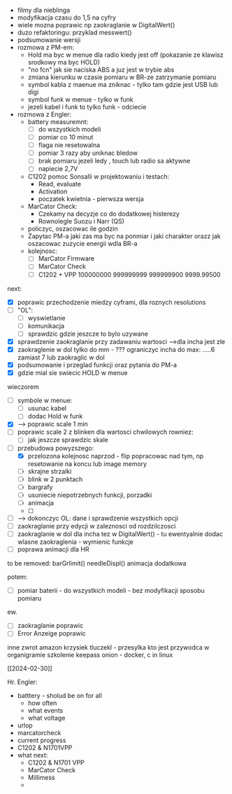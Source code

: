 - filmy dla nieblinga
- modyfikacja czasu do 1,5 na cyfry
- wiele mozna poprawic np zaokraglanie w DigitalWert()
- duzo refaktoringu: przyklad messwert()
- podsumowanie wersji
- rozmowa z PM-em:
	- Hold ma byc w menue dla radio kiedy jest off (pokazanie ze klawisz srodkowy ma byc HOLD)
	- "no fcn" jak sie naciska ABS a juz jest w trybie abs
	- zmiana kierunku w czasie pomiaru w BR-ze zatrzymanie pomiaru
	- symbol kabla z maenue ma zniknac - tylko tam gdzie jest USB lub digi
	- symbol funk w menue - tylko w funk
	- jezeli kabel i funk to tylko funk - odciecie
- rozmowa z Engler:
	- battery measuremnt:
		- [ ] do wszystkich modeli 
		- [ ] pomiar co 10 minut
		- [ ] flaga nie resetowalna
		- [ ] pomiar 3 razy aby uniknac bledow
		- [ ] brak pomiaru jezeli ledy , touch lub radio sa aktywne
		- [ ] napiecie 2,7V
	- C1202 pomoc Sonsalli w projektowaniu i testach:
		- Read, evaluate
		- Activation
		- poczatek kwietnia - pierwsza wersja
	- MarCator Check:
		- Czekamy na decyzje co do dodatkowej histerezy
		- Rownolegle Suozu i Narr (QS)
	- policzyc, oszacowac ile godzin
	- Zapytac PM-a jaki zas ma byc na ponmiar i jaki charakter orazz jak oszacowac zuzycie energii wdla BR-a
	- kolejnosc:
		- [ ] MarCator Firmware
		- [ ] MarCator Check
		- [ ] C1202 + VPP
100000000
999999999
999999900
9999.99500

next:
- [x] poprawic przechodzenie miedzy cyframi, dla roznych resolutions
- [ ] "OL":
	- [ ] wyswietlanie
	- [ ] komunikacja
	- [ ] sprawdzic gdzie jeszcze to bylo uzywane
- [x] sprawdzenie zaokraglanie przy zadawaniu wartosci -->dla incha jest zle
- [x] zaokraglenie w dol tylko do mm - ??? ograniczyc incha do max: .....6 zamiast 7 lub zaokraglic w dol
- [x] podsumowanie i przeglad funkcji oraz pytania do PM-a
- [x] gdzie mial sie swiecic HOLD w menue

wieczorem
- [ ] symbole w menue:
	- [ ] usunac kabel
	- [ ] dodac Hold w funk
- [x] --> poprawic scale 1 min
- [ ] poprawic scale 2 z blinken dla wartosci chwilowych rowniez:
	- [ ] jak jeszcze sprawdzic skale
- [ ] przebudowa powyzszego:
	- [x] przelozona kolejnosc naprzod - flip popracowac nad tym, np resetowanie na koncu lub image memory
	- [ ] skrajne strzalki
	- [ ] blink w 2 punktach
	- [ ] bargrafy
	- [ ] usuniecie niepotrzebnych funkcji, porzadki
	- [ ] animacja
	- [ ] 
- [ ] --> dokonczyc OL: dane i sprawdzenie wszystkich opcji
- [ ] zaokraglanie przy edycji w zaleznosci od rozdzilczosci
- [ ] zaokraglanie w dol dla incha tez w DigitalWert() - tu ewentyalnie dodac wlasne zaokraglenia - wymienic funkcje
- [ ] poprawa animacji dla HR

to be removed:
barGrlimit()
needleDispl()
animacja dodatkowa

potem:
- [ ] pomiar baterii - do wszystkich modeli - bez modyfikacji sposobu pomiaru

ew. 
- [ ] zaokraglanie poprawic
- [ ] Error Anzeige poprawic

inne
zwrot amazon
krzysiek tluczekl - przesylka
kto jest przywodca w organigramie
szkolenie keepass
onion - docker, c in linux

[[2024-02-30]]



Hr. Engler:
- batttery - sholud be on for all
	- how often
	- what events
	- what voltage
- urlop
- marcatorcheck
- current progress
- C1202 & N1701VPP
- what next:
	- C1202 & N1701 VPP
	- MarCator Check
	- Millimess
	- 
